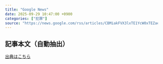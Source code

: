 ```yaml
---
title: "Google News"
date: 2025-09-29 10:47:00 +0900
categories: ["犯罪"]
source: "https://news.google.com/rss/articles/CBMiakFVX3lxTE1YcW0xTEZaejVKZ0JfVXZUbXBZOFY5U0RFejZaMWVxU25TRTdSWFNHZ3J5S3hhSGJKY1pQcGJMSjNoX1RISEtFeE03SGNsa1FlaC11M2VyNWY0M0gxVmRvTHkzblFqNUZUX0E?oc=5"
---
```


## 記事本文（自動抽出）
<body class="y0K44d EA71Tc" id="readabilityBody"></body>

[出典はこちら](https://news.google.com/rss/articles/CBMiakFVX3lxTE1YcW0xTEZaejVKZ0JfVXZUbXBZOFY5U0RFejZaMWVxU25TRTdSWFNHZ3J5S3hhSGJKY1pQcGJMSjNoX1RISEtFeE03SGNsa1FlaC11M2VyNWY0M0gxVmRvTHkzblFqNUZUX0E?oc=5)
